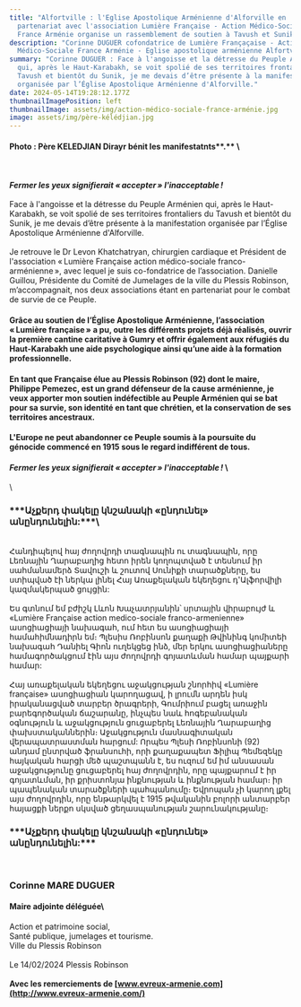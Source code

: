 ```yaml
---
title: "Alfortville : l'Eglise Apostolique Arménienne d'Alforville en
  partenariat avec l'association Lumière Française - Action Médico-Sociale
  France Arménie organise un rassemblement de soutien à Tavush et Sunik"
description: "Corinne DUGUER cofondatrice de Lumière Françaçaise - Action
  Médico-Sociale France Arménie - Eglise apostolique arménienne Alfortville "
summary: "Corinne DUGUER : Face à l'angoisse et la détresse du Peuple Arménien
  qui, après le Haut-Karabakh, se voit spolié de ses territoires frontaliers du
  Tavush et bientôt du Sunik, je me devais d’être présente à la manifestation
  organisée par l’Église Apostolique Arménienne d'Alforville."
date: 2024-05-14T19:28:12.177Z
thumbnailImagePosition: left
thumbnailImage: assets/img/action-médico-sociale-france-arménie.jpg
image: assets/img/père-kélédjian.jpg
---
```

#### Photo : Père KELEDJIAN Dirayr bénit les manifestatnts**.** \
\
\
***Fermer les yeux signifierait « accepter » l'inacceptable !*** \
\
Face à l'angoisse et la détresse du Peuple Arménien qui, après le Haut-Karabakh, se voit spolié de ses territoires frontaliers du Tavush et bientôt du Sunik, je me devais d’être présente à la manifestation organisée par l’Église Apostolique Arménienne d'Alforville.\
\
Je retrouve le Dr Levon Khatchatryan, chirurgien cardiaque et Président de l'association « Lumière Française action médico-sociale franco-arménienne », avec lequel je suis co-fondatrice de l’association. Danielle Guillou, Présidente du Comité de Jumelages de la ville du Plessis Robinson, m’accompagnait, nos deux associations étant en partenariat pour le combat de survie de ce Peuple. 

#### Grâce au soutien de l’Église Apostolique Arménienne, l’association « Lumière française » a pu, outre les différents projets déjà réalisés, ouvrir la première cantine caritative à Gumry et offrir également aux réfugiés du Haut-Karabakh une aide psychologique ainsi qu’une aide à la formation professionnelle. 

#### En tant que Française élue au Plessis Robinson (92) dont le maire, Philippe Pemezec, est un grand défenseur de la cause arménienne, je veux apporter mon soutien indéfectible au Peuple Arménien qui se bat pour sa survie, son identité en tant que chrétien, et la conservation de ses territoires ancestraux. 

#### L'Europe ne peut abandonner ce Peuple soumis à la poursuite du génocide commencé en 1915 sous le regard indifférent de tous.  

#### ***Fermer les yeux signifierait « accepter » l'inacceptable !*** \
\
<!--StartFragment-->

### **\*\*\*Աչքերդ փակելը կնշանակի «ընդունել» անընդունելին:\*\*\***\
\
  Հանդիպելով հայ ժողովրդի տագնապին ու տագնապին, որը Լեռնային Ղարաբաղից հետո իրեն կողոպտված է տեսնում իր սահմանամերձ Տավուշի և շուտով Սունիքի տարածքները, ես ստիպված էի ներկա լինել Հայ Առաքելական եկեղեցու դ'Ալֆորվիլի կազմակերպած ցույցին:\
\
Ես գտնում եմ բժիշկ Լևոն Խաչատրյանին՝ սրտային վիրաբույժ և «Lumière Française action medico-sociale franco-armenienne» ասոցիացիայի նախագահ, ում հետ ես ասոցիացիայի համահիմնադիրն եմ։ Պլեսիս Ռոբինսոն քաղաքի Թվինինգ կոմիտեի նախագահ Դանիել Գիոն ուղեկցեց ինձ, մեր երկու ասոցիացիաները համագործակցում էին այս ժողովրդի գոյատևման համար պայքարի համար:\
\
 Հայ առաքելական եկեղեցու աջակցության շնորհիվ «Lumière française» ասոցիացիան կարողացավ, ի լրումն արդեն իսկ իրականացված տարբեր ծրագրերի, Գումրիում բացել առաջին բարեգործական ճաշարանը, ինչպես նաև հոգեբանական օգնություն և աջակցություն ցուցաբերել Լեռնային Ղարաբաղից փախստականներին։ Աջակցություն մասնագիտական ​​վերապատրաստման հարցում: Որպես Պլեսի Ռոբինսոնի (92) անդամ ընտրված ֆրանսուհի, որի քաղաքապետ Ֆիլիպ Պեմեզեկը հայկական հարցի մեծ պաշտպանն է, ես ուզում եմ իմ անսասան աջակցությունը ցուցաբերել հայ ժողովրդին, որը պայքարում է իր գոյատևման, իր քրիստոնյա ինքնության և ինքնության համար։ իր պապենական տարածքների պահպանումը։ Եվրոպան չի կարող լքել այս ժողովրդին, որը ենթարկվել է 1915 թվականին բոլորի անտարբեր հայացքի ներքո սկսված ցեղասպանության շարունակությանը։

### **\*\*\*Աչքերդ փակելը կնշանակի «ընդունել» անընդունելին:\*\*\***

 

### **Corinne MARE DUGUER**

#### Maire adjointe déléguée\
Action et patrimoine social, \
Santé publique, jumelages et tourisme.\
Ville du Plessis Robinson\
\
Le 14/02/2024 Plessis Robinson\
\
**Avec les remerciements de [www.evreux-armenie.com](http://www.evreux-armenie.com/)**